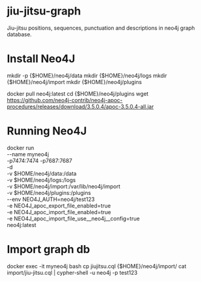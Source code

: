 # jiu-jitsu-graph
Jiu-jitsu positions, sequences, punctuation and descriptions in neo4j graph database.

# Install Neo4J

mkdir -p {$HOME}/neo4j/data
mkdir {$HOME}/neo4j/logs
mkdir {$HOME}/neo4j/import
mkdir {$HOME}/neo4j/plugins


docker pull neo4j:latest
cd {$HOME}/neo4j/plugins
wget https://github.com/neo4j-contrib/neo4j-apoc-procedures/releases/download/3.5.0.4/apoc-3.5.0.4-all.jar

# Running Neo4J

docker run \
    --name myneo4j \
    -p7474:7474 -p7687:7687 \
    -d \
    -v $HOME/neo4j/data:/data \
    -v $HOME/neo4j/logs:/logs \
    -v $HOME/neo4j/import:/var/lib/neo4j/import \
    -v $HOME/neo4j/plugins:/plugins \
    --env NEO4J_AUTH=neo4j/test123 \
    -e NEO4J_apoc_export_file_enabled=true \
    -e NEO4J_apoc_import_file_enabled=true \
    -e NEO4J_apoc_import_file_use__neo4j__config=true \
    neo4j:latest

# Import graph db

docker exec -it myneo4j bash
cp jiujitsu.cql {$HOME}/neo4j/import/
cat import/jiu-jitsu.cql | cypher-shell -u neo4j -p test123
